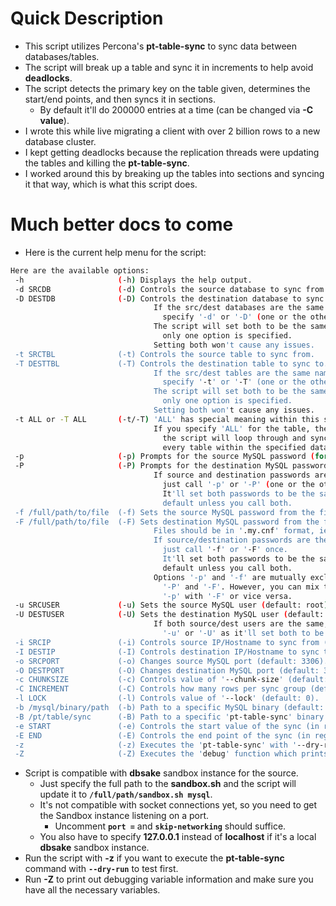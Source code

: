 # Quick Description

- This script utilizes Percona's **pt-table-sync** to sync data between databases/tables.
- The script will break up a table and sync it in increments to help avoid **deadlocks**.
- The script detects the primary key on the table given, determines the start/end points, and then syncs it in sections.
  - By default it'll do 200000 entries at a time (can be changed via **-C value**).
- I wrote this while live migrating a client with over 2 billion rows to a new database cluster.
- I kept getting deadlocks because the replication threads were updating the tables and killing the **pt-table-sync**.
- I worked around this by breaking up the tables into sections and syncing it that way, which is what this script does.

# Much better docs to come

- Here is the current help menu for the script:

```bash
Here are the available options:
 -h                     (-h) Displays the help output.
 -d SRCDB               (-d) Controls the source database to sync from.
 -D DESTDB              (-D) Controls the destination database to sync to.
                                If the src/dest databases are the same name,
                                  specify '-d' or '-D' (one or the other).
                                The script will set both to be the same when
                                  only one option is specified.
                                Setting both won't cause any issues.
 -t SRCTBL              (-t) Controls the source table to sync from.
 -T DESTTBL             (-T) Controls the destination table to sync to.
                                If the src/dest tables are the same name,
                                  specify '-t' or '-T' (one or the other).
                                The script will set both to be the same when
                                  only one option is specified.
                                Setting both won't cause any issues.
 -t ALL or -T ALL       (-t/-T) 'ALL' has special meaning within this script.
                                If you specify 'ALL' for the table, then
                                  the script will loop through and sync
                                  every table within the specified database.
 -p                     (-p) Prompts for the source MySQL password (for the user specified).
 -P                     (-P) Prompts for the destination MySQL password (for the user specified).
                                If source and destination passwords are the same,
                                  just call '-p' or '-P' (one or the other).
                                  It'll set both passwords to be the same by
                                  default unless you call both.
 -f /full/path/to/file  (-f) Sets the source MySQL password from the file provided.
 -F /full/path/to/file  (-F) Sets destination MySQL password from the file provided.
                                Files should be in '.my.cnf' format, ie 'password=PASS'.
                                If source/destination passwords are the same,
                                  just call '-f' or '-F' once.
                                  It'll set both passwords to be the same by
                                  default unless you call both.
                                Options '-p' and '-f' are mutually exclusive, as are
                                  '-P' and '-F'. However, you can mix them, ie
                                  '-p' with '-F' or vice versa.
 -u SRCUSER             (-u) Sets the source MySQL user (default: root).
 -U DESTUSER            (-U) Sets the destination MySQL user (default: root).
                                If both source/dest users are the same, call just
                                  '-u' or '-U' as it'll set both to be the same.
 -i SRCIP               (-i) Controls source IP/Hostname to sync from (default: localhost).
 -I DESTIP              (-I) Controls destination IP/Hostname to sync to.
 -o SRCPORT             (-o) Changes source MySQL port (default: 3306).
 -O DESTPORT            (-O) Changes destination MySQL port (default: 3306).
 -c CHUNKSIZE           (-c) Controls value of '--chunk-size' (default: 5000).
 -C INCREMENT           (-C) Controls how many rows per sync group (default: 200000).
 -l LOCK                (-l) Controls value of '--lock' (default: 0).
 -b /mysql/binary/path  (-b) Path to a specific MySQL binary (default: /usr/bin/mysql).
 -B /pt/table/sync      (-B) Path to a specific 'pt-table-sync' binary (default: /usr/bin/pt-table-sync).
 -e START               (-e) Controls the start value of the sync (in regards to the primary key column).
 -E END                 (-E) Controls the end point of the sync (in regards to the primary key column).
 -z                     (-z) Executes the 'pt-table-sync' with '--dry-run' for testing first.
 -Z                     (-Z) Executes the 'debug' function which prints out variable data.
```
- Script is compatible with **dbsake** sandbox instance for the source.
  - Just specify the full path to the **sandbox.sh** and the script will update it to **`/full/path/sandbox.sh mysql`**.
  - It's not compatible with socket connections yet, so you need to get the Sandbox instance listening on a port.
    - Uncomment **`port =`** and **`skip-networking`** should suffice.
  - You also have to specify **127.0.0.1** instead of **localhost** if it's a local **dbsake** sandbox instance.
- Run the script with **-z** if you want to execute the **pt-table-sync** command with **`--dry-run`** to test first.
- Run **-Z** to print out debugging variable information and make sure you have all the necessary variables.
